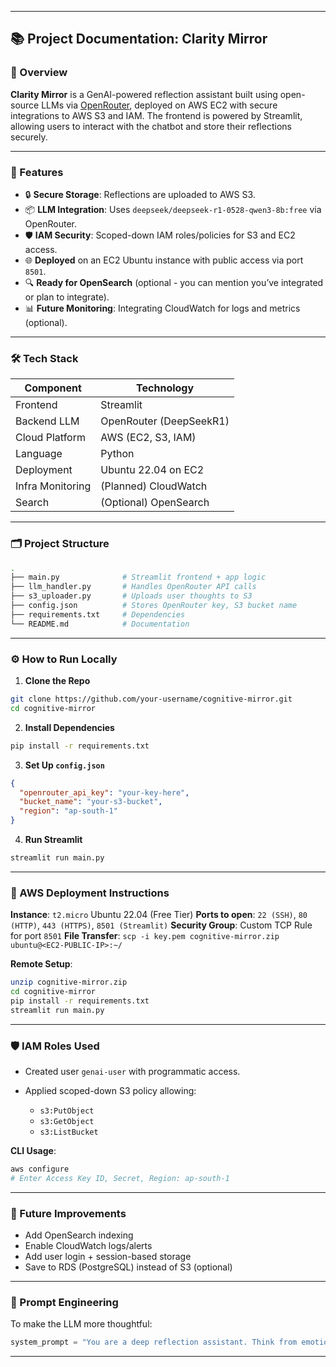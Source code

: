 
---

## 📚 Project Documentation: Clarity Mirror

### 🔹 Overview

**Clarity Mirror** is a GenAI-powered reflection assistant built using open-source LLMs via [OpenRouter](https://openrouter.ai/), deployed on AWS EC2 with secure integrations to AWS S3 and IAM. The frontend is powered by Streamlit, allowing users to interact with the chatbot and store their reflections securely.

---

### 🧠 Features

* 🔒 **Secure Storage**: Reflections are uploaded to AWS S3.
* 📦 **LLM Integration**: Uses `deepseek/deepseek-r1-0528-qwen3-8b:free` via OpenRouter.
* 🛡️ **IAM Security**: Scoped-down IAM roles/policies for S3 and EC2 access.
* 🌐 **Deployed** on an EC2 Ubuntu instance with public access via port `8501`.
* 🔍 **Ready for OpenSearch** (optional - you can mention you’ve integrated or plan to integrate).
* 📊 **Future Monitoring**: Integrating CloudWatch for logs and metrics (optional).

---

### 🛠️ Tech Stack

| Component        | Technology              |
| ---------------- | ----------------------- |
| Frontend         | Streamlit               |
| Backend LLM      | OpenRouter (DeepSeekR1) |
| Cloud Platform   | AWS (EC2, S3, IAM)      |
| Language         | Python                  |
| Deployment       | Ubuntu 22.04 on EC2     |
| Infra Monitoring | (Planned) CloudWatch    |
| Search           | (Optional) OpenSearch   |

---

### 🗂️ Project Structure

```bash
.
├── main.py              # Streamlit frontend + app logic
├── llm_handler.py       # Handles OpenRouter API calls
├── s3_uploader.py       # Uploads user thoughts to S3
├── config.json          # Stores OpenRouter key, S3 bucket name
├── requirements.txt     # Dependencies
└── README.md            # Documentation
```

---

### ⚙️ How to Run Locally

1. **Clone the Repo**

```bash
git clone https://github.com/your-username/cognitive-mirror.git
cd cognitive-mirror
```

2. **Install Dependencies**

```bash
pip install -r requirements.txt
```

3. **Set Up `config.json`**

```json
{
  "openrouter_api_key": "your-key-here",
  "bucket_name": "your-s3-bucket",
  "region": "ap-south-1"
}
```

4. **Run Streamlit**

```bash
streamlit run main.py
```

---

### 🚀 AWS Deployment Instructions

**Instance**: `t2.micro` Ubuntu 22.04 (Free Tier)
**Ports to open**: `22 (SSH)`, `80 (HTTP)`, `443 (HTTPS)`, `8501 (Streamlit)`
**Security Group**: Custom TCP Rule for port `8501`
**File Transfer**: `scp -i key.pem cognitive-mirror.zip ubuntu@<EC2-PUBLIC-IP>:~/`

**Remote Setup**:

```bash
unzip cognitive-mirror.zip
cd cognitive-mirror
pip install -r requirements.txt
streamlit run main.py
```

---

### 🛡️ IAM Roles Used

* Created user `genai-user` with programmatic access.
* Applied scoped-down S3 policy allowing:

  * `s3:PutObject`
  * `s3:GetObject`
  * `s3:ListBucket`

**CLI Usage**:

```bash
aws configure
# Enter Access Key ID, Secret, Region: ap-south-1
```

---

### 📝 Future Improvements

* Add OpenSearch indexing
* Enable CloudWatch logs/alerts
* Add user login + session-based storage
* Save to RDS (PostgreSQL) instead of S3 (optional)

---

### 🧠 Prompt Engineering

To make the LLM more thoughtful:

```python
system_prompt = "You are a deep reflection assistant. Think from emotional, logical, social, and future consequences perspectives before giving suggestions."
```

---
